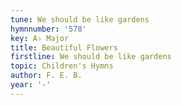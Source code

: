 ```yaml
---
tune: We should be like gardens
hymnnumber: '578'
key: A♭ Major
title: Beautiful Flowers
firstline: We should be like gardens
topic: Children's Hymns
author: F. E. B.
year: '-'
---
```


